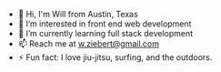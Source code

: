 - 👋 Hi, I'm Will from Austin, Texas
- 👀 I’m interested in front end web development
- 🌱 I’m currently learning full stack development
- 📫 Reach me at w.ziebert@gmail.com 
- ⚡ Fun fact: I love jiu-jitsu, surfing, and the outdoors.

<!---
wzieb/wzieb is a ✨ special ✨ repository because its `README.md` (this file) appears on your GitHub profile.
You can click the Preview link to take a look at your changes.
--->
